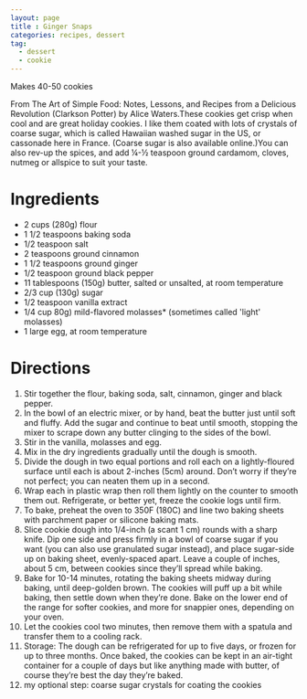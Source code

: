 ```yaml
---
layout: page
title : Ginger Snaps
categories: recipes, dessert
tag:
  - dessert
  - cookie
---
```


Makes 40-50 cookies

From The Art of Simple Food: Notes, Lessons, and Recipes from a Delicious Revolution (Clarkson Potter) by Alice Waters.These cookies get crisp when cool and are great holiday cookies. I like them coated with lots of crystals of coarse sugar, which is called Hawaiian washed sugar in the US, or cassonade here in France. (Coarse sugar is also available online.)You can also rev-up the spices, and add ¼-½ teaspoon ground cardamom, cloves, nutmeg or allspice to suit your taste.

# Ingredients

* 2 cups (280g) flour
* 1 1/2 teaspoons baking soda
* 1/2 teaspoon salt
* 2 teaspoons ground cinnamon
* 1 1/2 teaspoons ground ginger
* 1/2 teaspoon ground black pepper
* 11 tablespoons (150g) butter, salted or unsalted, at room temperature
* 2/3 cup (130g) sugar
* 1/2 teaspoon vanilla extract
* 1/4 cup 80g) mild-flavored molasses* (sometimes called 'light' molasses)
* 1 large egg, at room temperature

# Directions

1. Stir together the flour, baking soda, salt, cinnamon, ginger and black pepper.
2. In the bowl of an electric mixer, or by hand, beat the butter just until soft and fluffy. Add the sugar and continue to beat until smooth, stopping the mixer to scrape down any butter clinging to the sides of the bowl.
3. Stir in the vanilla, molasses and egg.
4. Mix in the dry ingredients gradually until the dough is smooth.
5. Divide the dough in two equal portions and roll each on a lightly-floured surface until each is about 2-inches (5cm) around. Don’t worry if they’re not perfect; you can neaten them up in a second.
6. Wrap each in plastic wrap then roll them lightly on the counter to smooth them out. Refrigerate, or better yet, freeze the cookie logs until firm.
7. To bake, preheat the oven to 350F (180C) and line two baking sheets with parchment paper or silicone baking mats.
8. Slice cookie dough into 1/4-inch (a scant 1 cm) rounds with a sharp knife. Dip one side and press firmly in a bowl of coarse sugar if you want (you can also use granulated sugar instead), and place sugar-side up on baking sheet, evenly-spaced apart. Leave a couple of inches, about 5 cm, between cookies since they’ll spread while baking.
9. Bake for 10-14 minutes, rotating the baking sheets midway during baking, until deep-golden brown. The cookies will puff up a bit while baking, then settle down when they’re done. Bake on the lower end of the range for softer cookies, and more for snappier ones, depending on your oven.
10. Let the cookies cool two minutes, then remove them with a spatula and transfer them to a cooling rack. 
11. Storage: The dough can be refrigerated for up to five days, or frozen for up to three months. Once baked, the cookies can be kept in an air-tight container for a couple of days but like anything made with butter, of course they’re best the day they’re baked.
12. my optional step: coarse sugar crystals for coating the cookies
